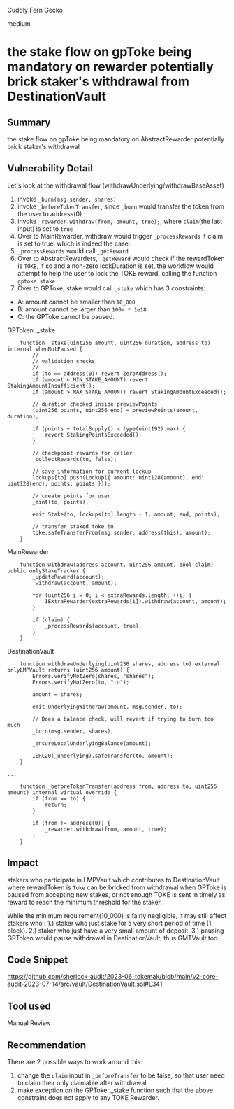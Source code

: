 Cuddly Fern Gecko

medium

# the stake flow on gpToke being mandatory on rewarder potentially brick staker's withdrawal from DestinationVault
## Summary
the stake flow on gpToke being mandatory on AbstractRewarder potentially brick staker's withdrawal 

## Vulnerability Detail

Let's look at the withdrawal flow (withdrawUnderlying/withdrawBaseAsset)

1. invoke `_burn(msg.sender, shares)`
2. invoke `_beforeTokenTransfer`, since `_burn` would transfer the token from the user to address(0)
3. invoke `_rewarder.withdraw(from, amount, true);`, where `claim`(the last input) is set to `true`
4. Over to MainRewarder, withdraw would trigger `_processRewards` if claim is set to true, which is indeed the case.
5. `_processRewards` would call `_getReward`
6. Over to AbstractRewarders, `_getReward` would check if the rewardToken is `TOKE`, if so and a non-zero lcokDuration is set, the workflow would attempt to help the user to lock the TOKE reward, calling the function `gptoke.stake`
7. Over to GPToke, stake would call `_stake` which has 3 constraints: 
- A: amount cannot be smaller than `10_000`
- B: amount cannot be larger than `100m * 1e18`
- C: the GPToke cannot be paused.


GPToken::_stake
```solidity
    function _stake(uint256 amount, uint256 duration, address to) internal whenNotPaused {
        //
        // validation checks
        //
        if (to == address(0)) revert ZeroAddress();
        if (amount < MIN_STAKE_AMOUNT) revert StakingAmountInsufficient();
        if (amount > MAX_STAKE_AMOUNT) revert StakingAmountExceeded();

        // duration checked inside previewPoints
        (uint256 points, uint256 end) = previewPoints(amount, duration);

        if (points + totalSupply() > type(uint192).max) {
            revert StakingPointsExceeded();
        }

        // checkpoint rewards for caller
        _collectRewards(to, false);

        // save information for current lockup
        lockups[to].push(Lockup({ amount: uint128(amount), end: uint128(end), points: points }));

        // create points for user
        _mint(to, points);

        emit Stake(to, lockups[to].length - 1, amount, end, points);

        // transfer staked toke in
        toke.safeTransferFrom(msg.sender, address(this), amount);
    }
```

MainRewarder
```solidity
    function withdraw(address account, uint256 amount, bool claim) public onlyStakeTracker {
        _updateReward(account);
        _withdraw(account, amount);

        for (uint256 i = 0; i < extraRewards.length; ++i) {
            IExtraRewarder(extraRewards[i]).withdraw(account, amount);
        }

        if (claim) {
            _processRewards(account, true);
        }
    }
```

DestinationVault
```solidity
    function withdrawUnderlying(uint256 shares, address to) external onlyLMPVault returns (uint256 amount) {
        Errors.verifyNotZero(shares, "shares");
        Errors.verifyNotZero(to, "to");

        amount = shares;

        emit UnderlyingWithdraw(amount, msg.sender, to);

        // Does a balance check, will revert if trying to burn too much
        _burn(msg.sender, shares);

        _ensureLocalUnderlyingBalance(amount);

        IERC20(_underlying).safeTransfer(to, amount);
    }

...

    function _beforeTokenTransfer(address from, address to, uint256 amount) internal virtual override {
        if (from == to) {
            return;
        }

        if (from != address(0)) {
            _rewarder.withdraw(from, amount, true);
        }
    }

```
## Impact
stakers who participate in LMPVault which contributes to DestinationVault where rewardToken is `Toke` can be bricked from withdrawal when GPToke is paused from accepting new stakes, or not enough TOKE is sent in timely as reward to reach the minimum threshold for the staker. 

While the minimum requirement(10_000) is fairly negligible, it may still affect stakers who :
1.) staker who just stake for a very short period of time (1 block).
2.) staker who just have a very small amount of deposit.
3.)  pausing GPToken would pause withdrawal in DestinationVault, thus GMTVault too.

## Code Snippet
https://github.com/sherlock-audit/2023-06-tokemak/blob/main/v2-core-audit-2023-07-14/src/vault/DestinationVault.sol#L341

## Tool used

Manual Review

## Recommendation
There are 2 possible ways to work around this:

1.  change the `claim` input in `_beforeTransfer` to be false, so that user need to claim their only claimable after withdrawal.
2.  make exception on the GPToke::_stake function such that the above constraint does not apply to any TOKE Rewarder.